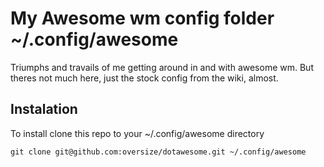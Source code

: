 # My Awesome wm config folder ~/.config/awesome

Triumphs and travails of me getting around in and with  awesome wm. But theres
not much here, just the stock config from the wiki, almost.

## Instalation

To install clone this repo to your ~/.config/awesome directory

```
git clone git@github.com:oversize/dotawesome.git ~/.config/awesome
```






